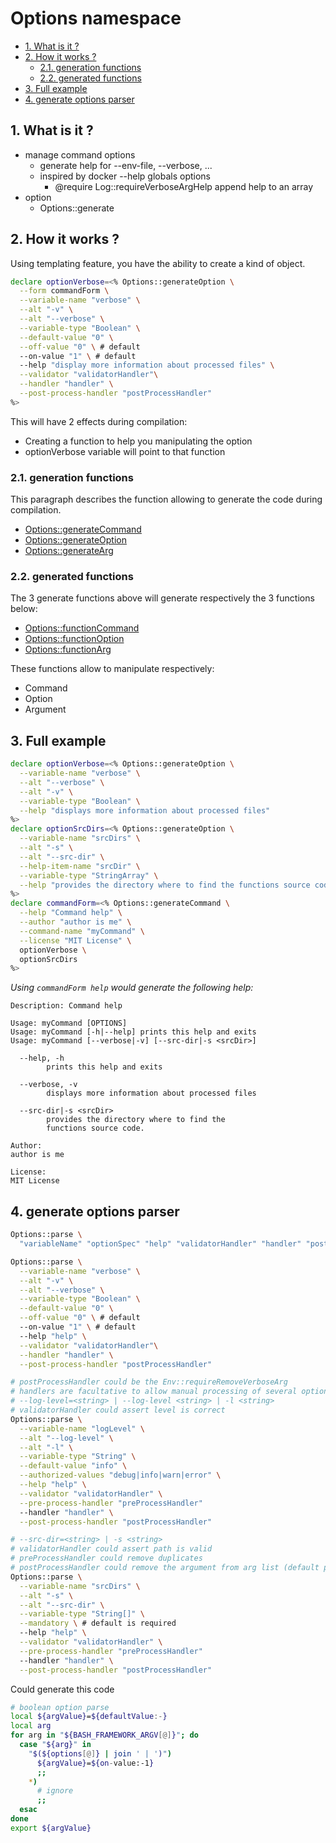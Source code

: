 # Options namespace

- [1. What is it ?](#1-what-is-it-)
- [2. How it works ?](#2-how-it-works-)
  - [2.1. generation functions](#21-generation-functions)
  - [2.2. generated functions](#22-generated-functions)
- [3. Full example](#3-full-example)
- [4. generate options parser](#4-generate-options-parser)

## 1. What is it ?

- manage command options
  - generate help for --env-file, --verbose, ...
  - inspired by docker --help globals options
    - @require Log::requireVerboseArgHelp append help to an array
- option
  - Options::generate

## 2. How it works ?

Using templating feature, you have the ability to create a kind of object.

```bash
declare optionVerbose=<% Options::generateOption \
  --form commandForm \
  --variable-name "verbose" \
  --alt "-v" \
  --alt "--verbose" \
  --variable-type "Boolean" \
  --default-value "0" \
  --off-value "0" \ # default
  --on-value "1" \ # default
  --help "display more information about processed files" \
  --validator "validatorHandler"\
  --handler "handler" \
  --post-process-handler "postProcessHandler"
%>
```

This will have 2 effects during compilation:

- Creating a function to help you manipulating the option
- optionVerbose variable will point to that function

### 2.1. generation functions

This paragraph describes the function allowing to generate the code during
compilation.

- [Options::generateCommand](Options/generateCommand.md)
- [Options::generateOption](Options/generateOption.md)
- [Options::generateArg](Options/generateArg.md)

### 2.2. generated functions

The 3 generate functions above will generate respectively the 3 functions below:

- [Options::functionCommand](Options/functionCommand.md)
- [Options::functionOption](Options/functionOption.md)
- [Options::functionArg](Options/functionArg.md)

These functions allow to manipulate respectively:

- Command
- Option
- Argument

## 3. Full example

```bash
declare optionVerbose=<% Options::generateOption \
  --variable-name "verbose" \
  --alt "--verbose" \
  --alt "-v" \
  --variable-type "Boolean" \
  --help "displays more information about processed files"
%>
declare optionSrcDirs=<% Options::generateOption \
  --variable-name "srcDirs" \
  --alt "-s" \
  --alt "--src-dir" \
  --help-item-name "srcDir" \
  --variable-type "StringArray" \
  --help "provides the directory where to find the functions source code."
%>
declare commandForm=<% Options::generateCommand \
  --help "Command help" \
  --author "author is me" \
  --command-name "myCommand" \
  --license "MIT License" \
  optionVerbose \
  optionSrcDirs
%>

```

_Using `commandForm help` would generate the following help:_

```text
Description: Command help

Usage: myCommand [OPTIONS]
Usage: myCommand [-h|--help] prints this help and exits
Usage: myCommand [--verbose|-v] [--src-dir|-s <srcDir>]

  --help, -h
        prints this help and exits

  --verbose, -v
        displays more information about processed files

  --src-dir|-s <srcDir>
        provides the directory where to find the
        functions source code.

Author:
author is me

License:
MIT License
```

## 4. generate options parser

```bash
Options::parse \
  "variableName" "optionSpec" "help" "validatorHandler" "handler" "postProcessHandler"

Options::parse \
  --variable-name "verbose" \
  --alt "-v" \
  --alt "--verbose" \
  --variable-type "Boolean" \
  --default-value "0" \
  --off-value "0" \ # default
  --on-value "1" \ # default
  --help "help" \
  --validator "validatorHandler"\
  --handler "handler" \
  --post-process-handler "postProcessHandler"

# postProcessHandler could be the Env::requireRemoveVerboseArg
# handlers are facultative to allow manual processing of several options
# --log-level=<string> | --log-level <string> | -l <string>
# validatorHandler could assert level is correct
Options::parse \
  --variable-name "logLevel" \
  --alt "--log-level" \
  --alt "-l" \
  --variable-type "String" \
  --default-value "info" \
  --authorized-values "debug|info|warn|error" \
  --help "help" \
  --validator "validatorHandler" \
  --pre-process-handler "preProcessHandler"
  --handler "handler" \
  --post-process-handler "postProcessHandler"

# --src-dir=<string> | -s <string>
# validatorHandler could assert path is valid
# preProcessHandler could remove duplicates
# postProcessHandler could remove the argument from arg list (default postProcessHandler ?)
Options::parse \
  --variable-name "srcDirs" \
  --alt "-s" \
  --alt "--src-dir" \
  --variable-type "String[]" \
  --mandatory \ # default is required
  --help "help" \
  --validator "validatorHandler" \
  --pre-process-handler "preProcessHandler"
  --handler "handler" \
  --post-process-handler "postProcessHandler"
```

Could generate this code

```bash
# boolean option parse
local ${argValue}=${defaultValue:-}
local arg
for arg in "${BASH_FRAMEWORK_ARGV[@]}"; do
  case "${arg}" in
    "$(${options[@]} | join ' | ')")
      ${argValue}=${on-value:-1}
      ;;
    *)
      # ignore
      ;;
  esac
done
export ${argValue}
```
